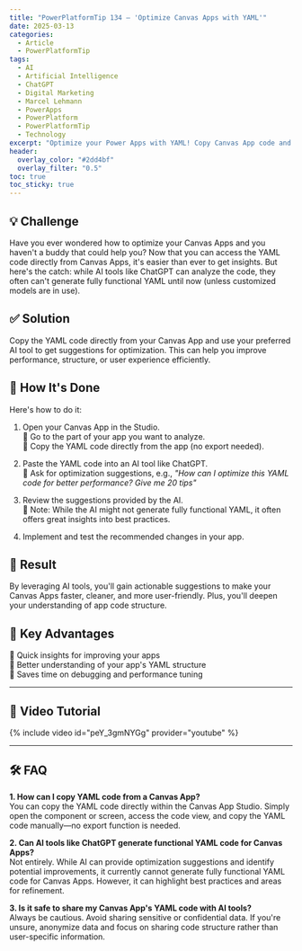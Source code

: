 ```yaml
---
title: "PowerPlatformTip 134 – 'Optimize Canvas Apps with YAML'"
date: 2025-03-13
categories:
  - Article
  - PowerPlatformTip
tags:
  - AI
  - Artificial Intelligence
  - ChatGPT
  - Digital Marketing
  - Marcel Lehmann
  - PowerApps
  - PowerPlatform
  - PowerPlatformTip
  - Technology
excerpt: "Optimize your Power Apps with YAML! Copy Canvas App code and let AI suggest improvements for performance and structure. Boost app efficiency today!"
header:
  overlay_color: "#2dd4bf"
  overlay_filter: "0.5"
toc: true
toc_sticky: true
---
```


## 💡 Challenge
Have you ever wondered how to optimize your Canvas Apps and you haven't a buddy that could help you? Now that you can access the YAML code directly from Canvas Apps, it's easier than ever to get insights. But here's the catch: while AI tools like ChatGPT can analyze the code, they often can't generate fully functional YAML until now (unless customized models are in use).

## ✅ Solution
Copy the YAML code directly from your Canvas App and use your preferred AI tool to get suggestions for optimization. This can help you improve performance, structure, or user experience efficiently.

## 🔧 How It's Done
Here's how to do it:

1. Open your Canvas App in the Studio.  
   🔸 Go to the part of your app you want to analyze.  
   🔸 Copy the YAML code directly from the app (no export needed).

2. Paste the YAML code into an AI tool like ChatGPT.  
   🔸 Ask for optimization suggestions, e.g., *"How can I optimize this YAML code for better performance? Give me 20 tips"*

3. Review the suggestions provided by the AI.  
   🔸 Note: While the AI might not generate fully functional YAML, it often offers great insights into best practices.

4. Implement and test the recommended changes in your app.

## 🎉 Result
By leveraging AI tools, you'll gain actionable suggestions to make your Canvas Apps faster, cleaner, and more user-friendly. Plus, you'll deepen your understanding of app code structure.

## 🌟 Key Advantages
🔸 Quick insights for improving your apps  
🔸 Better understanding of your app's YAML structure  
🔸 Saves time on debugging and performance tuning

---

## 🎥 Video Tutorial

{% include video id="peY_3gmNYGg" provider="youtube" %}

---

## 🛠️ FAQ
**1. How can I copy YAML code from a Canvas App?**  
You can copy the YAML code directly within the Canvas App Studio. Simply open the component or screen, access the code view, and copy the YAML code manually—no export function is needed.

**2. Can AI tools like ChatGPT generate functional YAML code for Canvas Apps?**  
Not entirely. While AI can provide optimization suggestions and identify potential improvements, it currently cannot generate fully functional YAML code for Canvas Apps. However, it can highlight best practices and areas for refinement.

**3. Is it safe to share my Canvas App's YAML code with AI tools?**  
Always be cautious. Avoid sharing sensitive or confidential data. If you're unsure, anonymize data and focus on sharing code structure rather than user-specific information.